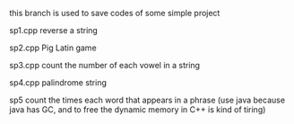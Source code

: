 this branch is used to save codes of some simple project

sp1.cpp reverse a string

sp2.cpp Pig Latin game

sp3.cpp count the number of each vowel in a string

sp4.cpp palindrome string

sp5 count the times each word that appears in a phrase (use java because java has GC, and to free the dynamic memory in C++ is kind of tiring)